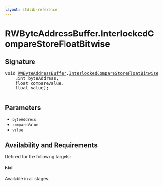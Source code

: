 ```yaml
---
layout: stdlib-reference
---
```


# RWByteAddressBuffer\.InterlockedCompareStoreFloatBitwise

## Signature 

<pre>
<span class="code_keyword">void</span> <a href="/stdlib-reference/types/RWByteAddressBuffer/index" class="code_type">RWByteAddressBuffer</a>.<a href="/stdlib-reference/types/RWByteAddressBuffer/InterlockedCompareStoreFloatBitwise">InterlockedCompareStoreFloatBitwise</a>(
    <span class="code_keyword">uint</span> <span class='code_param'>byteAddress</span>,
    <span class="code_keyword">float</span> <span class='code_param'>compareValue</span>,
    <span class="code_keyword">float</span> <span class='code_param'>value</span>);

</pre>

## Parameters

* `byteAddress`
* `compareValue`
* `value`

## Availability and Requirements

Defined for the following targets:

#### hlsl
Available in all stages.



